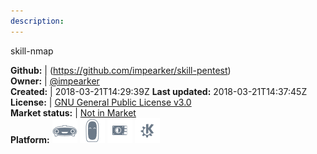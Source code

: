 ```yaml
---
description: 
---
```

skill-nmap



**Github:** | (https://github.com/impearker/skill-pentest)  
**Owner:** | [@impearker](https://github.com/impearker)  
**Created:** | 2018-03-21T14:29:39Z  **Last updated:** 2018-03-21T14:37:45Z  
**License:** | [GNU General Public License v3.0](https://api.github.com/licenses/gpl-3.0)  
**Market status:** | [Not in Market](https://market.mycroft.ai/skill/)  
**Platform:**   ![](.gitbook/assets/mark-1-icon.png)  ![](.gitbook/assets/mark-2-icon.png)  ![](.gitbook/assets/picroft-icon.png)  ![](.gitbook/assets/kde.png)   
